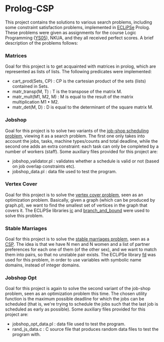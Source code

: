 # Prolog-CSP

This project contains the solutions to various search problems, including some constraint satisfaction problems,
implemented in [ECLiPSe](https://en.wikipedia.org/wiki/ECLiPSe) Prolog. These problems were given as assignments
for the course Logic Programming ([YS05](http://cgi.di.uoa.gr/~takis/ys05.html)), NKUA, and they all received
perfect scores. A brief description of the problems follows:


### Matrices

Goal for this project is to get acquainted with matrices in prolog, which are represented as lists of lists. The
following predicates were implemented:

- cart_prod(Sets, CP) : CP is the cartesian product of the sets (lists) contained in Sets.
- matr_transp(M, T) : T is the transpose of the matrix M.
- matr_mult(M1, M2, M) : M is equal to the result of the matrix multiplication M1 • M2.
- matr_det(M, D) : D is equal to the determinant of the square matrix M.


### Jobshop

Goal for this project is to solve two variants of the [job-shop scheduling problem](https://en.wikipedia.org/wiki/Job_shop_scheduling),
viewing it as a search problem. The first one only takes into account the jobs, tasks, machine types/counts and total deadline, while the
second one adds an extra constraint: each task can only be completed by a number of workers (staff). Some auxiliary files provided for
this project are:

- jobshop_validator.pl : validates whether a schedule is valid or not (based on job overlap constraints etc).
- jobshop_data.pl : data file used to test the program.


### Vertex Cover

Goal for this project is to solve the [vertex cover problem](https://en.wikipedia.org/wiki/Vertex_cover), seen as an optimization problem.
Basically, given a graph (which can be produced by graph.pl), we want to find the smallest set of vertices in the graph that covers it.
The ECLiPSe libraries [ic](https://www.eclipseclp.org/doc/bips/lib/ic/index.html) and
[branch_and_bound](http://eclipseclp.org/doc/bips/lib/branch_and_bound/index.html) were used to solve this problem.


### Stable Marriages

Goal for this project is to solve the [stable marriages problem](https://en.wikipedia.org/wiki/Stable_marriage_problem), seen as a
[CSP](https://en.wikipedia.org/wiki/Constraint_satisfaction_problem). The idea is that we have N men and N women and a list of partner
preferences for each one of them (of the other sex), and we want to match them into pairs, so that no unstable pair exists. The ECLiPSe
library [fd](http://eclipseclp.org/doc/bips/lib/fd/index.html) was used for this problem, in order to use variables with symbolic name
domains, instead of integer domains.


### Jobshop Opt

Goal for this project is again to solve the second variant of the job-shop problem, seen as an optimization problem this time. The chosen
utility function is the maximum possible deadline for which the jobs can be scheduled (that is, we're trying to schedule the jobs such that
the last job is scheduled as early as possible). Some auxiliary files provided for this project are:

- jobshop_opt_data.pl : data file used to test the program.
- rand_js_data.c : C source file that produces random data files to test the program with.
